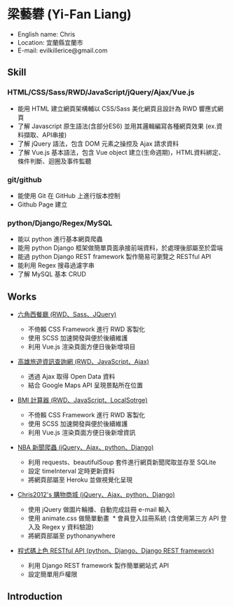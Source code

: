 # 梁藝礬 (Yi-Fan Liang) 
<ul>
<li>English name: Chris</li>
<li>Location: 宜蘭縣宜蘭市</li>
<li>E-mail: evilkillerice@gmail.com</li>
</ul>

## Skill
### HTML/CSS/Sass/RWD/JavaScript/jQuery/Ajax/Vue.js
<ul>
<li>能用 HTML 建立網頁架構輔以 CSS/Sass 美化網頁且設計為 RWD 響應式網頁</li>
<li>了解 Javascript 原生語法(含部分ES6) 並用其邏輯編寫各種網頁效果 (ex.資料擷取、API串接)</li>
<li>了解 jQuery 語法，包含 DOM 元素之操控及 Ajax 請求資料</li>
<li>了解 Vue.js 基本語法，包含 Vue object 建立(生命週期)，HTML資料綁定、條件判斷、迴圈及事件監聽</li>
</ul>

### git/github
<ul>
<li>能使用 Git 在 GitHub 上進行版本控制</li>
<li>Github Page 建立</li>
</ul>

### python/Django/Regex/MySQL
<ul>
<li>能以 python 進行基本網頁爬蟲</li>
<li>能用 python Django 框架做簡單頁面承接前端資料，於處理後部屬至於雲端</li>
<li>能過 python Django REST framework 製作簡易可瀏覽之 RESTful API</li>
<li>能利用 Regex 搜尋過濾字串</li>
<li>了解 MySQL 基本 CRUD</li>
</ul>

## Works
* [六角西餐廳 (RWD、Sass、JQuery)](https://ddchris.github.io/HexRestaurant/)

  * 不倚賴 CSS Framework 進行 RWD 客製化 
  * 使用 SCSS 加速開發與便於後續維護 
  * 利用 Vue.js 渲染頁面方便日後新增項目
  
* [高雄旅遊資訊查詢網 (RWD、JavaScript、Ajax)](https://ddchris.github.io/Kaohsiung_tourist_attractions/)

  * 透過 Ajax 取得 Open Data 資料
  * 結合 Google Maps API 呈現景點所在位置
  
* [BMI 計算器 (RWD、JavaScript、LocalSotrge)](https://ddchris.github.io/HexRestaurant/)

  * 不倚賴 CSS Framework 進行 RWD 客製化 
  * 使用 SCSS 加速開發與便於後續維護
  * 利用 Vue.js 渲染頁面方便日後新增資訊
  
* [NBA 新聞爬蟲 (jQuery、Ajax、python、Django)](https://scrapnbanews.herokuapp.com/)

  * 利用 requests、beautifulSoup 套件進行網頁新聞爬取並存至 SQLite
  * 設定 timeInterval 定時更新資料
  * 將網頁部屬至 Heroku 並做視覺化呈現

* [ Chris2012's 購物商城 (jQuery、Ajax、python、Django)](https://scrapnbanews.herokuapp.com/)

  * 使用 jQuery 做圖片輪播、自動完成註冊 e-mail 輸入
  * 使用 animate.css 做簡單動畫
  * 會員登入註冊系統 (含使用第三方 API 登入及 Regex y 資料驗證)
  * 將網頁部屬至 pythonanywhere

* [ 程式碼上色 RESTful API (python、Django、Django REST framework)](https://pastebintutorial.herokuapp.com/snippets/)

  * 利用 Django REST framework 製作簡單網站式 API
  * 設定簡單用戶權限
  
## Introduction


